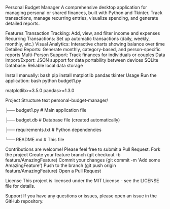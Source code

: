 Personal Budget Manager
A comprehensive desktop application for managing personal or shared finances, built with Python and Tkinter. Track transactions, manage recurring entries, visualize spending, and generate detailed reports.

Features
Transaction Tracking: Add, view, and filter income and expenses
Recurring Transactions: Set up automatic transactions (daily, weekly, monthly, etc.)
Visual Analytics: Interactive charts showing balance over time
Detailed Reports: Generate monthly, category-based, and person-specific reports
Multi-Person Support: Track finances for individuals or couples
Data Import/Export: JSON support for data portability between devices
SQLite Database: Reliable local data storage

Install manually:
bash
pip install matplotlib pandas tkinter
Usage
Run the application:
bash
python budget1.py

matplotlib>=3.5.0
pandas>=1.3.0


Project Structure
text
personal-budget-manager/

├── budget1.py          # Main application file

├── budget.db           # Database file (created automatically)

├── requirements.txt    # Python dependencies

└── README.md          # This file

Contributions are welcome! Please feel free to submit a Pull Request.
Fork the project
Create your feature branch (git checkout -b feature/AmazingFeature)
Commit your changes (git commit -m 'Add some AmazingFeature')
Push to the branch (git push origin feature/AmazingFeature)
Open a Pull Request

License
This project is licensed under the MIT License - see the LICENSE file for details.

Support
If you have any questions or issues, please open an issue in the GitHub repository.
